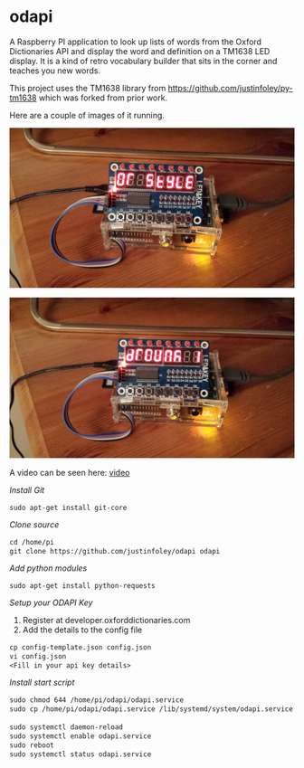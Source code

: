 # odapi

A Raspberry PI application to look up lists of words from the Oxford Dictionaries API and display the word and definition on a TM1638 LED display. It is a kind of retro vocabulary builder that sits in the corner and teaches you new words.

This project uses the TM1638 library from https://github.com/justinfoley/py-tm1638 which was forked from prior work.

Here are a couple of images of it running.

![image 1](images/20170305_195851.jpg "image 1")

![image 2](images/20170305_195900.jpg "image 2")


A video can be seen here: [video](https://1drv.ms/v/s!AocT69KY_1N9llVdOE8FnISPd_Pl)


*Install Git*
```
sudo apt-get install git-core
```

*Clone source*
```
cd /home/pi
git clone https://github.com/justinfoley/odapi odapi
```

*Add python modules*
```
sudo apt-get install python-requests
```

*Setup your ODAPI Key*

1. Register at developer.oxforddictionaries.com
2. Add the details to the config file

```
cp config-template.json config.json
vi config.json
<Fill in your api key details>
```

*Install start script*
```
sudo chmod 644 /home/pi/odapi/odapi.service
sudo cp /home/pi/odapi/odapi.service /lib/systemd/system/odapi.service

sudo systemctl daemon-reload
sudo systemctl enable odapi.service
sudo reboot
sudo systemctl status odapi.service
```
